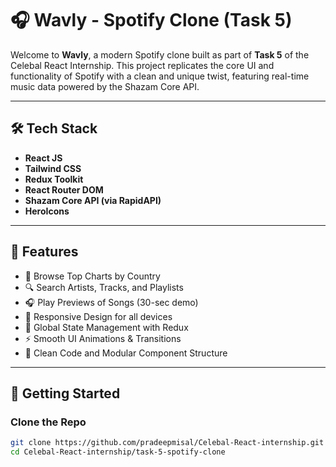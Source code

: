 # 🎧 Wavly - Spotify Clone (Task 5)

Welcome to **Wavly**, a modern Spotify clone built as part of **Task 5** of the Celebal React Internship. This project replicates the core UI and functionality of Spotify with a clean and unique twist, featuring real-time music data powered by the Shazam Core API.

---

## 🛠️ Tech Stack

- **React JS**
- **Tailwind CSS**
- **Redux Toolkit**
- **React Router DOM**
- **Shazam Core API (via RapidAPI)**
- **HeroIcons**
  

---

## 📌 Features

- 🎵 Browse Top Charts by Country
- 🔍 Search Artists, Tracks, and Playlists
- 🎧 Play Previews of Songs (30-sec demo)
- 📱 Responsive Design for all devices
- 🔄 Global State Management with Redux
- ⚡ Smooth UI Animations & Transitions
- 🧠 Clean Code and Modular Component Structure

---

## 🚀 Getting Started

### Clone the Repo

```bash
git clone https://github.com/pradeepmisal/Celebal-React-internship.git
cd Celebal-React-internship/task-5-spotify-clone
